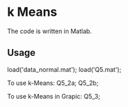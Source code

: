 k Means
===============
The code is written in Matlab.

Usage
----------
   load('data_normal.mat');
   load('Q5.mat');

To use k-Means:
   Q5_2a;
   Q5_2b;

To use k-Means in Grapic:
   Q5_3;
